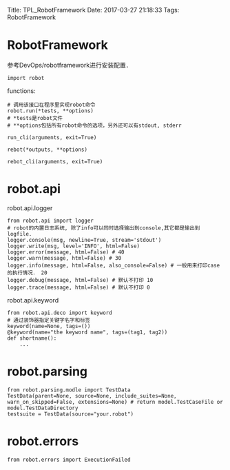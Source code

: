 Title: TPL_RobotFramework
Date: 2017-03-27 21:18:33
Tags: RobotFramework



# RobotFramework

参考DevOps/robotframework进行安装配置．

    import robot

functions:

    # 调用该接口在程序里实现robot命令
    robot.run(*tests, **options)
    # *tests是robot文件
    # **options包括所有robot命令的选项，另外还可以有stdout, stderr

    run_cli(arguments, exit=True)

    rebot(*outputs, **options)

    rebot_cli(arguments, exit=True)

# robot.api

robot.api.logger

    from robot.api import logger
    # robot的内置日志系统, 除了info可以同时选择输出到console,其它都是输出到logfile.
    logger.console(msg, newline=True, stream='stdout')
    logger.write(msg, level='INFO', html=False)
    logger.error(message, html=False) # 40
    logger.warn(message, html=False) # 30
    logger.info(message, html=False, also_console=False) # 一般用来打印case的执行情况． 20
    logger.debug(message, html=False) # 默认不打印 10
    logger.trace(message, html=False) # 默认不打印 0

robot.api.keyword

    from robot.api.deco import keyword
    # 通过装饰器指定关键字名字和标签
    keyword(name=None, tags=())
    @keyword(name="the keyword name", tags=(tag1, tag2))
    def shortname():
        ...

# robot.parsing

    from robot.parsing.modle import TestData
    TestData(parent=None, source=None, include_suites=None, warn_on_skipped=False, extensions=None) # return model.TestCaseFile or model.TestDataDirectory
    testsuite = TestData(source="your.robot")

# robot.errors

    from robot.errors import ExecutionFailed
